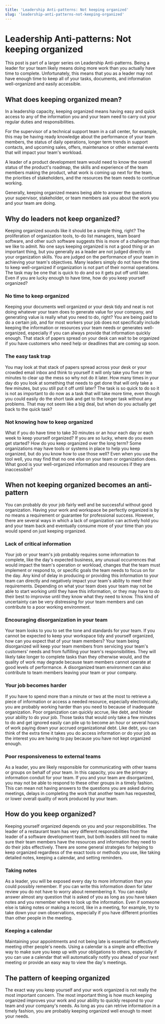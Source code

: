 ```yaml
---
title: 'Leadership Anti-patterns: Not keeping organized'
slug: 'leadership-anti-patterns-not-keeping-organized'
---
```

# Leadership Anti-patterns: Not keeping organized
This post is part of a larger series on Leadership Anti-patterns. Being a leader for your team likely means doing more work than you actually have time to complete. Unfortunately, this means that you as a leader may not have enough time to keep all of your tasks, documents, and information well-organized and easily accessible.

## What does keeping organized mean?
In a leadership capacity, keeping organized means having easy and quick access to any of the information you and your team need to carry out your regular duties and responsibilities.

For the supervisor of a technical support team in a call center, for example, this may be having ready knowledge about the performance of your team members, the status of daily operations, longer term trends in support contacts, and upcoming sales, offers, maintenance or other external events that will impact your team's workload.

A leader of a product development team would need to know the overall status of the product's roadmap, the skills and experience of the team members making the product, what work is coming up next for the team, the priorities of stakeholders, and the resources the team needs to continue working.

Generally, keeping organized means being able to answer the questions your supervisor, stakeholder, or team members ask you about the work you and your team are doing.

## Why do leaders not keep organized?
Keeping organized sounds like it should be a simple thing, right? The proliferation of organization tools, to-do list managers, team board software, and other such software suggests this is more of a challenge than we like to admit. No one says keeping organized is not a good thing or an important thing, but you generally as a leader are not judged directly on your organization skills. You are judged on the performance of your team in achieving your team's objectives. Many leaders simply do not have the time to keep well-organized if organization is not part of their normal operations. The task may be one that is quick to do and so it gets put off until later. Even if you are lucky enough to have time, how do you keep yourself organized?

### No time to keep organized
Keeping your documents well organized or your desk tidy and neat is not doing whatever your team does to generate value for your company, and generating value is really what you need to do, right? You are being paid to do a certain job, and for most workers your job does not specifically include keeping the information or resources your team needs or generates well-organized, especially if you can always provide that information quickly enough. That stack of papers spread on your desk can wait to be organized if you have customers who need help or deadlines that are coming up soon.

### The easy task trap
You may look at that stack of papers spread across your desk or your crowded email inbox and think to yourself it will only take you five or ten minutes to clear up the mess so why not do it later. How many times in your day do you look at something that needs to get done that will only take a few minutes, but you still put it off until later? The task is so quick to do so it is not as important to do now as a task that will take more time, even though you could easily do the short task and get to the longer task without any problems. That may not seem like a big deal, but when do you actually get back to the quick task?

### Not knowing how to keep organized
What if you do have time to take 30 minutes or an hour each day or each week to keep yourself organized? If you are so lucky, where do you even get started? How do you keep organized over the long term? Some organizations may have tools or systems in place to help you keep organized, but do you know how to use those well? Even when you use the tool well, you may find that no one else on your team or organization does. What good is your well-organized information and resources if they are inaccessible?

## When not keeping organized becomes an anti-pattern
You can probably do your job fairly well and be successful without good organization. Having your work and workspace be perfectly organized is by no means a requirement or guarantee for professional success. However, there are several ways in which a lack of organization can actively hold you and your team back and eventually consume more of your time than you would spend on just keeping organized.

### Lack of critical information
Your job or your team's job probably requires some information to complete, like the day's expected business, any unusual occurrences that would impact the team's operation or workload, changes that the team must implement or respond to, or specific goals the team needs to focus on for the day. Any kind of delay in producing or providing this information to your team can directly and negatively impact your team's ability to meet their requirements. Depending on what your team does your team may not be able to start working until they have this information, or they may have to do their best to improvise until they know what they need to know. This kind of uncertainty can be very distressing for your team members and can contribute to a poor working environment.

### Encouraging disorganization in your team
Your team looks to you to set the tone and standards for your team. If you cannot be expected to keep your workspace tidy and yourself organized, how can you expect that of your team members? Your team being disorganized will keep your team members from servicing your team's customers' needs and from fulfilling your team's responsibilities. They will likely take longer to complete tasks than they otherwise would, and the quality of work may degrade because team members cannot operate at good levels of performance. A disorganized team environment can also contribute to team members leaving your team or your company.

### Your job becomes harder
If you have to spend more than a minute or two at the most to retrieve a piece of information or access a needed resource, especially electronically, you are probably working harder than you need to because of inadequate organization. Poor organization can quickly accrue, like debt, and hinder your ability to do your job. Those tasks that would only take a few minutes to do and get ignored easily can pile up to become an hour or several hours of work paying down your accrued organizational debt. Like debt, you can think of the extra time it takes you do access information or do your job as the interest you are having to pay because you have not kept organized enough.

### Poor responsiveness to external teams
As a leader, you are likely responsible for communicating with other teams or groups on behalf of your team. In this capacity, you are the primary information conduit for your team. If you and your team are disorganized, you may not be able to respond to these other groups in a timely fashion. This can mean not having answers to the questions you are asked during meetings, delays in completing the work that another team has requested, or lower overall quality of work produced by your team.

## How do you keep organized?
Keeping yourself organized depends on you and your responsibilities. The leader of a restaurant team has very different responsibilities from the leader of a software development team, but both leaders still need to make sure their team members have the resources and information they need to do their jobs effectively. There are some general strategies for helping to keep organized regardless of the exact tools or methods you use, like taking detailed notes, keeping a calendar, and setting reminders.

### Taking notes
As a leader, you will be exposed every day to more information than you could possibly remember. If you can write this information down for later review you do not have to worry about remembering it. You can easily answer almost any question that is asked of you as long as you have taken notes and you remember where to look up the information. Even if someone else is taking notes or making a record, like in a meeting, for example, try to take down your own observations, especially if you have different priorities than other people in the meeting.

### Keeping a calendar
Maintaining your appointments and not being late is essential for effectively meeting other people's needs. Using a calendar is a simple and effective way to make sure you keep up with your obligations to others, especially if you can use a calendar that will automatically notify you ahead of your next meeting or provide an easy way to view the day's meetings.

## The pattern of keeping organized
The exact way you keep yourself and your work organized is not really the most important concern. The most important thing is how much keeping organized improves your work and your ability to quickly respond to your team and your company's needs. As long as you can retrive information in a timely fashion, you are probably keeping organized well enough to meet your needs.